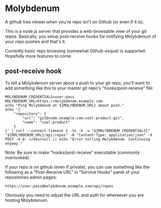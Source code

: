 # Molybdenum

A github tree viewer when you're repo isn't on Github (or even if it is).

This is a node.js server that provides a web-browsable view of your git
repos. Basically, you setup post-receive hooks for notifying Molybdenum
of your repo pushes and that's it.

Currently basic repo browsing (somewhat Github-esque) is supported.
Hopefully more features to come.


## post-receive hook

To tell a Molybdenum server about a push to your git repo, you'll want to add
something like this to your master git repo's "hooks/post-receive" file:

    MOLYBDENUM_CREDENTIALS=user:pass
    MOLYBDENUM_URL=https://molybdenum.example.com
    echo "Ping Molybdenum at ${MOLYBDENUM_URL} about push."
    echo '{
        "repository": {
            "url": "git@code.example.com:cool-product.git",
            "name": "cool-product"
        }
    }' | curl --connect-timeout 2 -Ss -k -u "${MOLYBDENUM_CREDENTIALS}" "${MOLYBDENUM_URL}/api/repos" -H "Content-Type: application/json" -X POST -d @- >/dev/null || echo "Error telling Molybdenum. Continuing anyway."

Note: Be sure to make "hooks/post-receive" executable (commonly overlooked).

If your repo is on github (even if private), you can use something like the
following as a "Post-Receive URL" in "Service Hooks" panel of your repositories
admin pages:

    https://user:pass@molybdenum.example.com/api/repos

Obviously you need to adjust the URL and auth for whereever you are hosting
Molybdenum.
